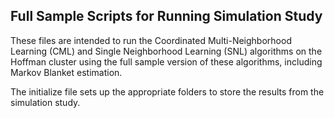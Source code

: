 ## Full Sample Scripts for Running Simulation Study

These files are intended to run the Coordinated Multi-Neighborhood Learning (CML) and Single Neighborhood Learning (SNL) algorithms on the Hoffman cluster using the full sample version of these algorithms, including Markov Blanket estimation.

The initialize file sets up the appropriate folders to store the results from the simulation study.
